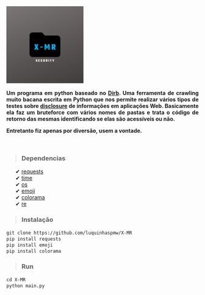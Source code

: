 <img style="width:40%;text-align:right;" src="X-MR.png" alt="Logo"/>
<br>
<p style="text-align:justify;font-weight:bold;">Um programa em python baseado no <a href="https://www.kali.org/tools/dirb/">Dirb</a>. Uma ferramenta de crawling muito bacana escrita em Python que nos permite realizar vários tipos de testes sobre <a href="https://docs.hackerone.com/programs/disclosure.html">disclosure</a> de informações em aplicações Web. Basicamente ela faz um bruteforce com vários nomes de pastas e trata o código de retorno das mesmas identificando se elas são acessíveis ou não.</p>
<p style="text-align:justify;font-weight:bold;">
Entretanto fiz apenas por diversão, usem a vontade.
</p>
<br>

> ### Dependencias
<ul style="list-style-type:none;">

<li> &#x2714 <a href="https://docs.python-requests.org/pt_BR/latest/">requests</a>

<li> &#x2714 <a href="https://docs.python.org/3/library/time.html">time</a>

<li> &#x2714 <a href="https://docs.python.org/3/library/os.html">os</a>

<li> &#x2714 <a href="https://pypi.org/project/emoji/">emoji</a>

<li> &#x2714 <a href="https://pypi.org/project/colorama/">colorama</a>

<li> &#x2714 <a href="https://docs.python.org/3/library/re.html">re</a>
</ul>

>### Instalação
```
git clone https://github.com/luquinhaspmw/X-MR
pip install requests
pip install emoji
pip install colorama
```
>### Run
```
cd X-MR
python main.py
```
